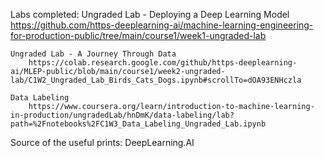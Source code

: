 Labs completed:
	Ungraded Lab - Deploying a Deep Learning Model
		https://github.com/https-deeplearning-ai/machine-learning-engineering-for-production-public/tree/main/course1/week1-ungraded-lab

	Ungraded Lab - A Journey Through Data
		https://colab.research.google.com/github/https-deeplearning-ai/MLEP-public/blob/main/course1/week2-ungraded-lab/C1W2_Ungraded_Lab_Birds_Cats_Dogs.ipynb#scrollTo=dOA93ENHczla
		
	Data Labeling
		https://www.coursera.org/learn/introduction-to-machine-learning-in-production/ungradedLab/hnDmK/data-labeling/lab?path=%2Fnotebooks%2FC1W3_Data_Labeling_Ungraded_Lab.ipynb


Source of the useful prints: DeepLearning.AI
